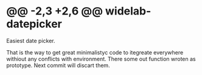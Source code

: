 @@ -2,3 +2,6 @@ widelab-datepicker
 ==================
 
Easiest date picker.

That is the way to get great minimalistyc code to itegreate everywhere withiout any conflicts with environment. There some out function wroten as prototype. Next commit will discart them.
